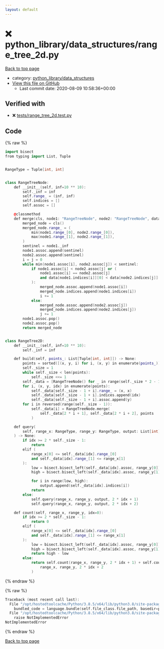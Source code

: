 ```yaml
---
layout: default
---
```


<!-- mathjax config similar to math.stackexchange -->
<script type="text/javascript" async
  src="https://cdnjs.cloudflare.com/ajax/libs/mathjax/2.7.5/MathJax.js?config=TeX-MML-AM_CHTML">
</script>
<script type="text/x-mathjax-config">
  MathJax.Hub.Config({
    TeX: { equationNumbers: { autoNumber: "AMS" }},
    tex2jax: {
      inlineMath: [ ['$','$'] ],
      processEscapes: true
    },
    "HTML-CSS": { matchFontHeight: false },
    displayAlign: "left",
    displayIndent: "2em"
  });
</script>

<script type="text/javascript" src="https://cdnjs.cloudflare.com/ajax/libs/jquery/3.4.1/jquery.min.js"></script>
<script src="https://cdn.jsdelivr.net/npm/jquery-balloon-js@1.1.2/jquery.balloon.min.js" integrity="sha256-ZEYs9VrgAeNuPvs15E39OsyOJaIkXEEt10fzxJ20+2I=" crossorigin="anonymous"></script>
<script type="text/javascript" src="../../../assets/js/copy-button.js"></script>
<link rel="stylesheet" href="../../../assets/css/copy-button.css" />


# :x: python_library/data_structures/range_tree_2d.py

<a href="../../../index.html">Back to top page</a>

* category: <a href="../../../index.html#4f7277da04114aac533381a4614f94a3">python_library/data_structures</a>
* <a href="{{ site.github.repository_url }}/blob/master/python_library/data_structures/range_tree_2d.py">View this file on GitHub</a>
    - Last commit date: 2020-08-09 10:58:36+00:00




## Verified with

* :x: <a href="../../../verify/tests/range_tree_2d.test.py.html">tests/range_tree_2d.test.py</a>


## Code

<a id="unbundled"></a>
{% raw %}
```cpp
import bisect
from typing import List, Tuple


RangeType = Tuple[int, int]


class RangeTreeNode:
    def __init__(self, inf=10 ** 10):
        self._inf = inf
        self.range_ = (inf, inf)
        self.indices = []
        self.assoc = []

    @classmethod
    def merge(cls, node1: "RangeTreeNode", node2: "RangeTreeNode", data):
        merged_node = cls()
        merged_node.range_ = (
            min(node1.range_[0], node2.range_[0]),
            max(node1.range_[1], node2.range_[1]),
        )
        sentinel = node1._inf
        node1.assoc.append(sentinel)
        node2.assoc.append(sentinel)
        i = j = 0
        while min(node1.assoc[i], node2.assoc[j]) < sentinel:
            if node1.assoc[i] < node2.assoc[j] or (
                node1.assoc[i] == node2.assoc[j]
                and data[node1.indices[i]][0] < data[node2.indices[j]][0]
            ):
                merged_node.assoc.append(node1.assoc[i])
                merged_node.indices.append(node1.indices[i])
                i += 1
            else:
                merged_node.assoc.append(node2.assoc[j])
                merged_node.indices.append(node2.indices[j])
                j += 1
        node1.assoc.pop()
        node2.assoc.pop()
        return merged_node


class RangeTree2D:
    def __init__(self, inf=10 ** 10):
        self._inf = inf

    def build(self, points_: List[Tuple[int, int]]) -> None:
        points = sorted([(x, y, i) for i, (x, y) in enumerate(points_)])
        self._size = 1
        while self._size < len(points):
            self._size <<= 1
        self._data = [RangeTreeNode() for _ in range(self._size * 2 - 1)]
        for i, (x, y, idx) in enumerate(points):
            self._data[self._size - 1 + i].range_ = (x, x)
            self._data[self._size - 1 + i].indices.append(idx)
            self._data[self._size - 1 + i].assoc.append(y)
        for i in reversed(range(self._size - 1)):
            self._data[i] = RangeTreeNode.merge(
                self._data[2 * i + 1], self._data[2 * i + 2], points
            )

    def query(
        self, range_x: RangeType, range_y: RangeType, output: List[int], idx: int = 0
    ) -> None:
        if idx >= 2 * self._size - 1:
            return
        elif (
            range_x[0] <= self._data[idx].range_[0]
            and self._data[idx].range_[1] <= range_x[1]
        ):
            low = bisect.bisect_left(self._data[idx].assoc, range_y[0])
            high = bisect.bisect_left(self._data[idx].assoc, range_y[1] + 1)

            for i in range(low, high):
                output.append(self._data[idx].indices[i])
            return
        else:
            self.query(range_x, range_y, output, 2 * idx + 1)
            self.query(range_x, range_y, output, 2 * idx + 2)

    def count(self, range_x, range_y, idx=0):
        if idx >= 2 * self._size - 1:
            return 0
        elif (
            range_x[0] <= self._data[idx].range_[0]
            and self._data[idx].range_[1] <= range_x[1]
        ):
            low = bisect.bisect_left(self._data[idx].assoc, range_y[0])
            high = bisect.bisect_left(self._data[idx].assoc, range_y[1] + 1)
            return high - low
        else:
            return self.count(range_x, range_y, 2 * idx + 1) + self.count(
                range_x, range_y, 2 * idx + 2
            )

```
{% endraw %}

<a id="bundled"></a>
{% raw %}
```cpp
Traceback (most recent call last):
  File "/opt/hostedtoolcache/Python/3.8.5/x64/lib/python3.8/site-packages/onlinejudge_verify/docs.py", line 349, in write_contents
    bundled_code = language.bundle(self.file_class.file_path, basedir=pathlib.Path.cwd())
  File "/opt/hostedtoolcache/Python/3.8.5/x64/lib/python3.8/site-packages/onlinejudge_verify/languages/python.py", line 61, in bundle
    raise NotImplementedError
NotImplementedError

```
{% endraw %}

<a href="../../../index.html">Back to top page</a>

